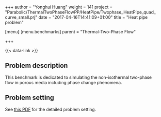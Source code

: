 +++
author = "Yonghui Huang"
weight = 141
project = "Parabolic/ThermalTwoPhaseFlowPP/HeatPipe/Twophase_HeatPipe_quad_curve_small.prj"
date = "2017-04-16T14:41:09+01:00"
title = "Heat pipe problem"

[menu]
  [menu.benchmarks]
    parent = "Thermal-Two-Phase Flow"

+++

{{< data-link >}}

## Problem description

This benchmark is dedicated to simulating the non-isothermal two-phase flow in porous media including phase change phenomena.

## Problem setting

See [this PDF](heat-pipe-problem.pdf) for the detailed problem setting.
